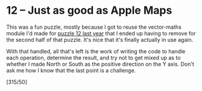 # 12 &ndash; Just as good as Apple Maps
This was a fun puzzle, mostly because I got to reuse the vector-maths module I'd made for [puzzle 12 last year](../2019/12.md) that I ended up having to remove for the second half of that puzzle. It's nice that it's finally actually in use again.

With that handled, all that's left is the work of writing the code to handle each operation, determine the result, and try not to get mixed up as to whether I made North or South as the positive direction on the Y axis. Don't ask me how I know that the last point is a challenge.

[315/50]
